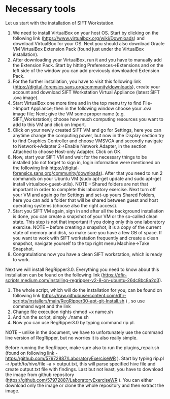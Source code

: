 # Necessary tools
Let us start with the installation of SIFT Workstation.
1. We need to install VirtualBox on your host OS. Start by clicking on the following link (https://www.virtualbox.org/wiki/Downloads) and download VirtualBox for your OS. Next you should also download Oracle VM VirtualBox Extension Pack (found just under the VirtualBox installation). 
2. After downloading your VirtualBox, run it and you have to manually add the Extension Pack. Start by hitting Preferences->Extensions and on the left side of the window you can add previously downloaded Extension Pack.
3. For the further installation, you have to visit this following link (https://digital-forensics.sans.org/community/downloads), create your account and download SIFT Workstation Virtual Appliance (latest SIFT .ova image).
4. Start VirtualBox one more time and in the top menu try to find File->Import Appliance; then in the following window choose your .ova image file; Next; give the VM some proper name (e.g. SIFT_Workstation); choose how much computing resources you want to add to this VM and click on Import. 
5. Click on your newly created SIFT VM and go for Settings, here you can anytime change the computing power, but now in the Display section try to find Graphics Controller and choose VMSVGA and secondly navigate to Network->Adapter 2->Enable Network Adapter, in the section Attached to choose Host-only Adapter. Click on OK.
6. Now, start your SIFT VM and wait for the necessary things to be installed (do not forget to sign in, login information were mentioned on the following link https://digital-forensics.sans.org/community/downloads). After that you need to run 2 commands on your Ubuntu VM (sudo apt-get update and sudo apt-get install virtualbox-guest-utils). NOTE – Shared folders are not that important in order to complete this laboratory exercise. Next turn off your VM and again go for Settings and set-up yours Shared Folders, here you can add a folder that will be shared between guest and host operating systems (choose also the right access). 
7. Start you SIFT VM again, sign in and after all the background installation is done, you can create a snapshot of your VM or the so-called clean state. This step is not that important if you doing only this one laboratory exercise. NOTE – before creating a snapshot, it is a copy of the current state of memory and disk, so make sure you have a few GB of space. If you want to work with SIFT workstation frequently and create a clean snapshot, navigate yourself to the top right menu Machine->Take Snapshot. 
8. Congratulations now you have a clean SIFT workstation, which is ready to work.



Next we will install RegRipper3.0. Everything you need to know about this installation can be found on the following link (https://dfir-scripts.medium.com/installing-regripper-v2-8-on-ubuntu-26dc8bc8a2d3).
1. The whole script, which will do the installation for you, can be found on following link (https://raw.githubusercontent.com/dfir-scripts/installers/main/RegRipper30-apt-git-Install.sh ) , so use command wget and the link
2. Change file execution rights chmod +x name.sh
3. And run the script, simply ./name.sh
4. Now you can use RegRipper3.0 by typing command rip.pl.


NOTE – unlike in the document, we have to unfortunately use the command line version of RegRipper, but no worries it is also really simple.

Before running the RegRipper, make sure also to run the plugins_repair.sh (found on following link - https://github.com/57972887/LaboratoryExerciseWR ).
Start by typing rip.pl –r /path/to/hive/file –a > output.txt, this will parse specified hive file and create output.txt file with findings.
Last but not least, you have to download the image from github repository (https://github.com/57972887/LaboratoryExerciseWR ). You can either download only the image or clone the whole repository and then extract the image.
